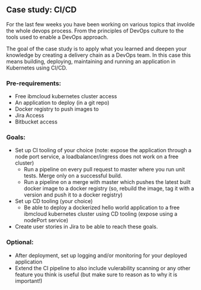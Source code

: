 ## Case study: CI/CD

For the last few weeks you have been working on various topics that involde the whole devops process. From the  principles of DevOps culture to the tools used to enable a DevOps approach.

The goal of the case study is to apply what you learned and deepen your knowledge by creating a delivery chain as a DevOps team. In this case this means building, deploying, maintaining and running an application in Kubernetes using CI/CD.

### Pre-requirements:

- Free ibmcloud kubernetes cluster access
- An application to deploy (in a git repo)
- Docker registry to push images to
- Jira Access 
- Bitbucket access

### Goals:

- Set up CI tooling of your choice (note: expose the application through a node port service, a loadbalancer/ingress does not work on a free cluster)
  - Run a pipeline on every pull request to master where you run unit tests. Merge only on a successful build.
  - Run a pipeline on a merge with master which pushes the latest built docker image to a docker registry (so, rebuild the image, tag it with a version and push it to a docker registry)
- Set up CD tooling (your choice)
  - Be able to deploy a dockerized hello world application to a free ibmcloud kubernetes cluster using CD tooling (expose using a nodePort service)
- Create user stories in Jira to be able to reach these goals.

### Optional:

- After deployment, set up logging and/or monitoring for your deployed application
- Extend the CI pipeline to also include vulerability scanning or any other feature you think is useful (but make sure to reason as to why it is important!)